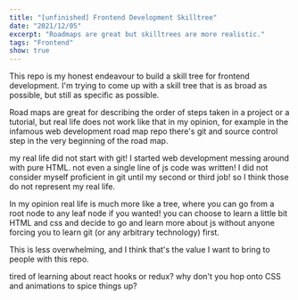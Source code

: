```yaml
---
title: "[unfinished] Frontend Development Skilltree"
date: "2021/12/05"
excerpt: "Roadmaps are great but skilltrees are more realistic."
tags: "Frontend"
show: true
---
```


This repo is my honest endeavour to build a skill tree for frontend development. I'm trying to come up with a skill tree that is as broad as possible, but still as specific as possible.

Road maps are great for describing the order of steps taken in a project or a tutorial, but real life does not work like that in my opinion, for example in the infamous web development road map repo there's git and source control step in the very beginning of the road map.

my real life did not start with git! I started web development messing around with pure HTML. not even a single line of js code was written! I did not consider myself proficient in git until my second or third job! so I think those do not represent my real life.

In my opinion real life is much more like a tree, where you can go from a root node to any leaf node if you wanted! you can choose to learn a little bit HTML and css and decide to go and learn more about js without anyone forcing you to learn git (or any arbitrary technology) first.

This is less overwhelming, and I think that's the value I want to bring to people with this repo.

tired of learning about react hooks or redux? why don't you hop onto CSS and animations to spice things up?